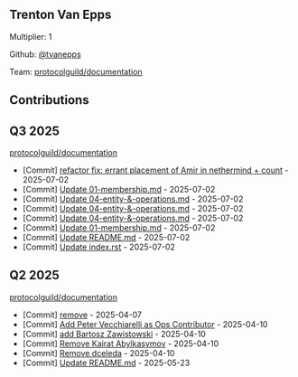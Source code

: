 
## Trenton Van Epps
Multiplier: 1

Github: [@tvanepps](https://github.com/tvanepps)

Team: [protocolguild/documentation](https://github.com/protocolguild/documentation)

## Contributions

## Q3 2025


[protocolguild/documentation](https://github.com/protocolguild/documentation)
* [Commit] [refactor fix: errant placement of Amir in nethermind + count](https://github.com/protocolguild/documentation/commit/7e8e263b260c4a5722798e26e45fed18352a9174) - 2025-07-02
* [Commit] [Update 01-membership.md](https://github.com/protocolguild/documentation/commit/b2710b3987811dc2cd8ef8ecee598ccf1cbca494) - 2025-07-02
* [Commit] [Update 04-entity-&-operations.md](https://github.com/protocolguild/documentation/commit/d272fccc4da3548e80628251e190096532140fd6) - 2025-07-02
* [Commit] [Update 04-entity-&-operations.md](https://github.com/protocolguild/documentation/commit/72f28c31aa822714fd8a671bfbf3ca638a2d7e08) - 2025-07-02
* [Commit] [Update 04-entity-&-operations.md](https://github.com/protocolguild/documentation/commit/32d4f58a1c6c2b130664252b00bdbd7e92e21551) - 2025-07-02
* [Commit] [Update 01-membership.md](https://github.com/protocolguild/documentation/commit/629ea555d977a93a60bb51735709a9f0a14a88ba) - 2025-07-02
* [Commit] [Update README.md](https://github.com/protocolguild/documentation/commit/c5d8fa9540e524f2479d57f7001f21f451667f89) - 2025-07-02
* [Commit] [Update index.rst](https://github.com/protocolguild/documentation/commit/7a342e07808be2a7972e2dc3a23c736cbf213688) - 2025-07-02
## Q2 2025

[protocolguild/documentation](https://github.com/protocolguild/documentation)
* [Commit] [remove](https://github.com/protocolguild/documentation/commit/189b910ef6c822e6f18006f69d63e983c421da8f) - 2025-04-07
* [Commit] [Add Peter Vecchiarelli as Ops Contributor](https://github.com/protocolguild/documentation/commit/7c71239af04e791fdef0a6c46439c05258800602) - 2025-04-10
* [Commit] [add Bartosz Zawistowski](https://github.com/protocolguild/documentation/commit/fd4e7d07ed72641c3a6727e748c225c928f8d8c9) - 2025-04-10
* [Commit] [Remove Kairat Abylkasymov](https://github.com/protocolguild/documentation/commit/60e135cdb33b3d8637611983c9d35646e5b18934) - 2025-04-10
* [Commit] [Remove dceleda](https://github.com/protocolguild/documentation/commit/cff7ccb6391cd84af9f68a205c665a2cdf146721) - 2025-04-10
* [Commit] [Update README.md](https://github.com/protocolguild/documentation/commit/97d2f616923b9d71a4073bab146c333de674f47f) - 2025-05-23
